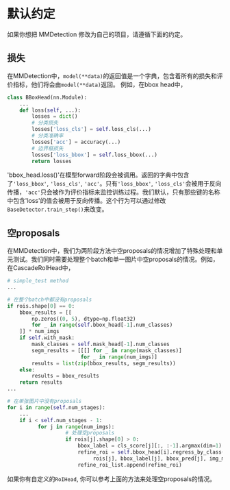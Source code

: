# 默认约定
如果你想把 MMDetection 修改为自己的项目，请遵循下面的约定。

## 损失
在MMDetection中，`model(**data)`的返回值是一个字典，包含着所有的损失和评价指标，他们将会由`model(**data)`返回。
例如，在bbox head中，
```python
class BBoxHead(nn.Module):
    ...
    def loss(self, ...):
        losses = dict()
        # 分类损失
        losses['loss_cls'] = self.loss_cls(...)
        # 分类准确率
        losses['acc'] = accuracy(...)
        # 边界框损失
        losses['loss_bbox'] = self.loss_bbox(...)
        return losses
```

'bbox_head.loss()'在模型forward阶段会被调用。返回的字典中包含了`'loss_bbox'`, `'loss_cls'`, `'acc'`。只有`'loss_bbox'`, `'loss_cls'`会被用于反向传播，`'acc'`只会被作为评价指标来监控训练过程。我们默认，只有那些键的名称中包含'loss'的值会被用于反向传播。这个行为可以通过修改`BaseDetector.train_step()`来改变。

## 空proposals
在MMDetection中，我们为两阶段方法中空proposals的情况增加了特殊处理和单元测试。我们同时需要处理整个batch和单一图片中空proposals的情况。例如，在CascadeRoIHead中，

```python
# simple_test method
...

# 在整个batch中都没有proposals
if rois.shape[0] == 0:
    bbox_results = [[
        np.zeros((0, 5), dtype=np.float32)
        for _ in range(self.bbox_head[-1].num_classes)
    ]] * num_imgs
    if self.with_mask:
        mask_classes = self.mask_head[-1].num_classes
        segm_results = [[[] for _ in range(mask_classes)]
                        for _ in range(num_imgs)]
        results = list(zip(bbox_results, segm_results))
    else:
        results = bbox_results
    return results
...

# 在单张图片中没有proposals
for i in range(self.num_stages):
    ...
    if i < self.num_stages - 1:
          for j in range(num_imgs):
                   # 处理空proposals
                   if rois[j].shape[0] > 0:
                       bbox_label = cls_score[j][:, :-1].argmax(dim=1)
                       refine_roi = self.bbox_head[i].regress_by_class(
                            rois[j], bbox_label[j], bbox_pred[j], img_metas[j])
                       refine_roi_list.append(refine_roi)
```
如果你有自定义的`RoIHead`, 你可以参考上面的方法来处理空proposals的情况。
